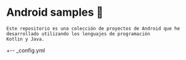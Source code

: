 # Android samples  📱

~~~
Este repositorio es una colección de proyectos de Android que he desarrollado utilizando los lenguajes de programación
Kotlin y Java. 
~~~
+-- _config.yml
